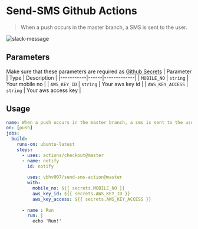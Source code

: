 # Send-SMS Github Actions  
> When a push occurs in the master branch, a SMS is sent to the user.  

![slack-message](https://user-images.githubusercontent.com/18473861/76513573-da17fb00-6499-11ea-8358-437f003959fd.png)  

## Parameters
Make sure that these parameters are required as [Github Secrets](https://help.github.com/en/actions/configuring-and-managing-workflows/creating-and-storing-encrypted-secrets)
| Parameter | Type | Description |
|-----------|------|-------------|
| `MOBILE_NO` | `string` | Your mobile no |
| `AWS_KEY_ID` | `string` | Your aws key id |
| `AWS_KEY_ACCESS` | `string` | Your aws access key |


## Usage

```yaml
name: When a push occurs in the master branch, a sms is sent to the user.
on: [push]
jobs:
  build:
    runs-on: ubuntu-latest
    steps:
      - uses: actions/checkout@master
      - name: notify
        id: notify
        
        uses: vbhv007/send-sms-action@master
        with:
          mobile_no: ${{ secrets.MOBILE_NO }}
          aws_key_id: ${{ secrets.AWS_KEY_ID }}
          aws_key_access: ${{ secrets.AWS_KEY_ACCESS }}
      
      - name : Run
        run: |
          echo 'Run!'
```
